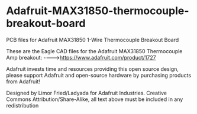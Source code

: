 Adafruit-MAX31850-thermocouple-breakout-board
=============================================

PCB files for Adafruit MAX31850 1-Wire Thermocouple Breakout Board

These are the Eagle CAD files for the Adafruit MAX31850 Thermocouple Amp breakout:
  ---->https://www.adafruit.com/product/1727

Adafruit invests time and resources providing this open source design, please support Adafruit and open-source hardware by purchasing products from Adafruit!

Designed by Limor Fried/Ladyada for Adafruit Industries.
Creative Commons Attribution/Share-Alike, all text above must be included in any redistribution